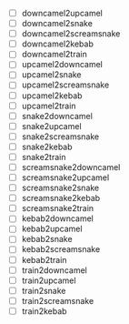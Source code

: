 - [ ] downcamel2upcamel
- [ ] downcamel2snake
- [ ] downcamel2screamsnake
- [ ] downcamel2kebab
- [ ] downcamel2train
- [ ] upcamel2downcamel
- [ ] upcamel2snake
- [ ] upcamel2screamsnake
- [ ] upcamel2kebab
- [ ] upcamel2train
- [ ] snake2downcamel
- [ ] snake2upcamel
- [ ] snake2screamsnake
- [ ] snake2kebab
- [ ] snake2train
- [ ] screamsnake2downcamel
- [ ] screamsnake2upcamel
- [ ] screamsnake2snake
- [ ] screamsnake2kebab
- [ ] screamsnake2train
- [ ] kebab2downcamel
- [ ] kebab2upcamel
- [ ] kebab2snake
- [ ] kebab2screamsnake
- [ ] kebab2train
- [ ] train2downcamel
- [ ] train2upcamel
- [ ] train2snake
- [ ] train2screamsnake
- [ ] train2kebab
